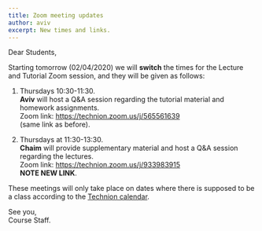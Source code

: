 ```yaml
---
title: Zoom meeting updates
author: aviv
excerpt: New times and links.
---
```



Dear Students,

Starting tomorrow (02/04/2020) we will **switch** the times for the Lecture and
Tutorial Zoom session, and they will be given as follows:

1. Thursdays 10:30-11:30.  
   **Aviv** will host a Q&A session regarding the tutorial material and
   homework assignments.  
   Zoom link: <https://technion.zoom.us/j/565561639>  
   (same link as before).

1. Thursdays at 11:30-13:30.  
   **Chaim** will provide supplementary material and host a Q&A session
   regarding the lectures.  
   Zoom link: <https://technion.zoom.us/j/933983915>  
   **NOTE NEW LINK**.

These meetings will only take place on dates where there is supposed
to be a class according to the [Technion calendar](https://www.admin.technion.ac.il/dpcalendar/).

See you,  
Course Staff.
